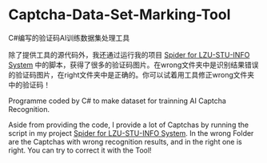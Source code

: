 # Captcha-Data-Set-Marking-Tool

C#编写的验证码AI训练数据集处理工具

除了提供工具的源代码外，我还通过运行我的项目 [Spider for LZU-STU-INFO System](https://github.com/HollowMan6/Spider-for-LZU-STU-INFO-System) 中的脚本，获得了很多的验证码图片。在wrong文件夹中是识别结果错误的验证码图片，在right文件夹中是正确的。你可以试着用工具修正wrong文件夹中的验证码！

Programme coded by C# to make dataset for trainning AI Captcha Recognition.  

Aside from providing the code, I provide a lot of Captchas by running the script in my project [Spider for LZU-STU-INFO System](https://github.com/HollowMan6/Spider-for-LZU-STU-INFO-System). In the wrong Folder are the Captchas with wrong recognition results, and in the right one is right. You can try to correct it with the Tool!